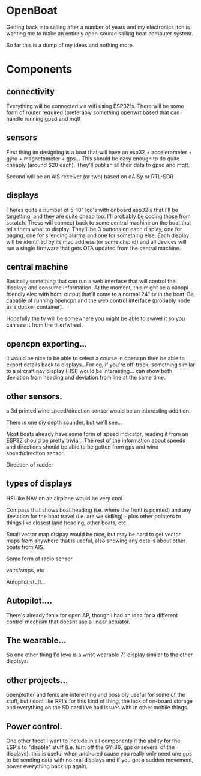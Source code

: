 # OpenBoat

Getting back into sailing after a number of years and my electronics itch is wanting me to make an entirely open-source sailing boat computer system.

So far this is a dump of my ideas and nothing more.

# Components

## connectivity

Everything will be connected via wifi using ESP32's. There will be some form of router required (preferably something openwrt based that can handle running gpsd and mqtt

## sensors

First thing im designing is a boat that will have an esp32 + accelerometer + gyro + magnetometer + gps... This should be easy enough to do quite cheaply (around $20 each). They'll publish all their data to gpsd and mqtt.

Second will be an AIS receiver (or two) based on dAISy or RTL-SDR

## displays

Theres quite a number of 5-10" lcd's with onboard esp32's that i'll be targetting, and they are quite cheap too. I'll probably be coding those from scratch. These will connect back to some central machine on the boat that tells them what to display. They'll be 3 buttons on each display, one for paging, one for silencing alarms and one for something else. Each display will be identified by its mac address (or some chip id) and all devices will run a single firmware that gets OTA updated from the central machine.

## central machine

Basically something that can run a web interface that will control the displays and consume information. At the moment, this might be a nanopi friendly elec with hdmi output that'll come to a normal 24" tv in the boat. Be capable of running opencpn and the web control interface (probably node as a docker container).

Hopefully the tv will be somewhere you might be able to swivel it so you can see it from the tiller/wheel.

## opencpn exporting...

it would be nice to be able to select a course in opencpn then be able to export details back to displays.. For eg, if you're off-track, something similar to a aircraft nav display (HSI) would be interesting... can show both deviation from heading and deviation from line at the same time.

## other sensors.

a 3d printed wind speed/direction sensor would be an interesting addition.

There is one diy depth sounder, but we'll see...

Most boats already have some form of speed indicator, reading it from an ESP32 should be pretty trivial.. The rest of the information about speeds and directions should be able to be gotten from gps and wind speed/direciton sensor.

Direction of rudder

## types of displays

HSI like NAV on an airplane would be very cool

Compass that shows boat heading (i.e. where the front is pointed) and any deviation for the boat travel (i.e. are we sidling) - plus other pointers to things like closest land heading, other boats, etc.

Small vector map dislpay would be nice, but may be hard to get vector maps from anywhere that is useful, also showing any details about other boats from AIS.

Some form of radio sensor

volts/amps, etc

Autopilot stuff...


## Autopilot....

There's already fenix for open AP, though i had an idea for a different control mechism that doesnt use a linear actuator.

## The wearable...

So one other thing I'd love is a wrist wearable 7" display similar to the other displays.

## other projects...

openplotter and fenix are interesting and possibly useful for some of the stuff, but i dont like RPI's for this kind of thing, the lack of on-board storage and everything on the SD card i've had issues with in other mobile things.

## Power control.

One other facet I want to include in all components it the ability for the ESP's to "disable" stuff (i.e. turn off the GY-86, gps or several of the displays). this is useful when anchored cause you really only need one gps to be sending data with no real displays and if you get a sudden movement, power everything back up again.
